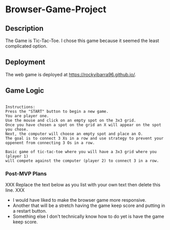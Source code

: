 # Browser-Game-Project


## Description

The Game is Tic-Tac-Toe. I chose this game because it seemed the least complicated option. 


## Deployment

The web game is deployed at https://rockyibarra96.github.io/.


## Game Logic

```

Instructions: 
Press the "START" button to begin a new game. 
You are player one.
Use the mouse and click on an empty spot on the 3x3 grid. 
Once you have chosen a spot on the grid an X will appear on the spot you chose. 
Next, the computer will choose an empty spot and place an O.
The goal is to connect 3 Xs in a row and use strategy to prevent your oppenent from connecting 3 Os in a row. 

Basic game of tic-tac-toe where you will have a 3x3 grid where you (player 1)
will compete against the computer (player 2) to connect 3 in a row.
```

### Post-MVP Plans

XXX Replace the text below as you list with your own text then delete this line. XXX

- I would have liked to make the browser game more responsive.
- Another that will be a stretch having the game keep score and putting in a restart button.
- Something else I don't technically know how to do yet is have the game keep score. 

